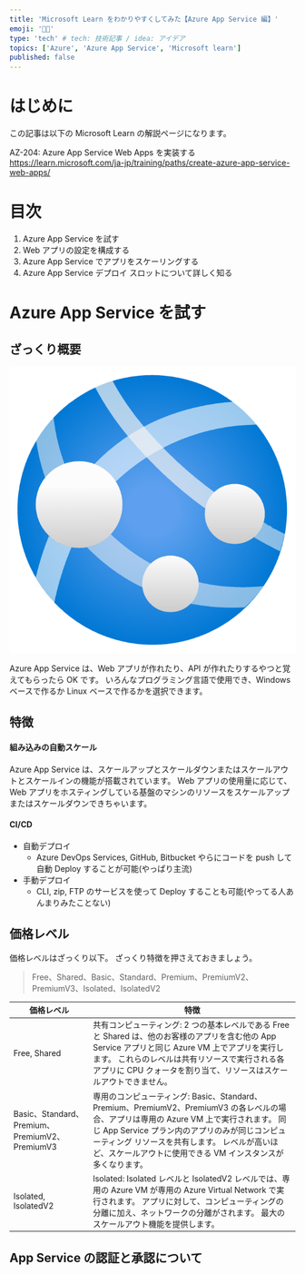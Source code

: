 ```yaml
---
title: 'Microsoft Learn をわかりやすくしてみた【Azure App Service 編】'
emoji: '🧑‍🏫'
type: 'tech' # tech: 技術記事 / idea: アイデア
topics: ['Azure', 'Azure App Service', 'Microsoft learn']
published: false
---
```


# はじめに

この記事は以下の Microsoft Learn の解説ページになります。

AZ-204: Azure App Service Web Apps を実装する
https://learn.microsoft.com/ja-jp/training/paths/create-azure-app-service-web-apps/

# 目次

1. Azure App Service を試す
2. Web アプリの設定を構成する
3. Azure App Service でアプリをスケーリングする
4. Azure App Service デプロイ スロットについて詳しく知る

# Azure App Service を試す

## ざっくり概要

![app service](/images/explain_azure_app_service/appservice.png)

Azure App Service は、Web アプリが作れたり、API が作れたりするやつと覚えてもらったら OK です。
いろんなプログラミング言語で使用でき、Windows ベースで作るか Linux ベースで作るかを選択できます。

## 特徴

#### 組み込みの自動スケール

Azure App Service は、スケールアップとスケールダウンまたはスケールアウトとスケールインの機能が搭載されています。
Web アプリの使用量に応じて、Web アプリをホスティングしている基盤のマシンのリソースをスケールアップまたはスケールダウンできちゃいます。

#### CI/CD

- 自動デプロイ
  - Azure DevOps Services, GitHub, Bitbucket やらにコードを push して自動 Deploy することが可能(やっぱり主流)
- 手動デプロイ
  - CLI, zip, FTP のサービスを使って Deploy することも可能(やってる人あんまりみたことない)

## 価格レベル

価格レベルはざっくり以下。
ざっくり特徴を押さえておきましょう。

> Free、Shared、Basic、Standard、Premium、PremiumV2、PremiumV3、Isolated、IsolatedV2

| 価格レベル                                     | 特徴                                                                                                                                                                                                                                                                                                    |
| ---------------------------------------------- | ------------------------------------------------------------------------------------------------------------------------------------------------------------------------------------------------------------------------------------------------------------------------------------------------------- |
| Free, Shared                                   | 共有コンピューティング: 2 つの基本レベルである Free と Shared は、他のお客様のアプリを含む他の App Service アプリと同じ Azure VM 上でアプリを実行します。 これらのレベルは共有リソースで実行される各アプリに CPU クォータを割り当て、リソースはスケールアウトできません。                               |
| Basic、Standard、Premium、PremiumV2、PremiumV3 | 専用のコンピューティング: Basic、Standard、Premium、PremiumV2、PremiumV3 の各レベルの場合、アプリは専用の Azure VM 上で実行されます。 同じ App Service プラン内のアプリのみが同じコンピューティング リソースを共有します。 レベルが高いほど、スケールアウトに使用できる VM インスタンスが多くなります。 |
| Isolated, IsolatedV2                           | Isolated: Isolated レベルと IsolatedV2 レベルでは、専用の Azure VM が専用の Azure Virtual Network で実行されます。 アプリに対して、コンピューティングの分離に加え、ネットワークの分離がされます。 最大のスケールアウト機能を提供します。                                                                |

## App Service の認証と承認について
